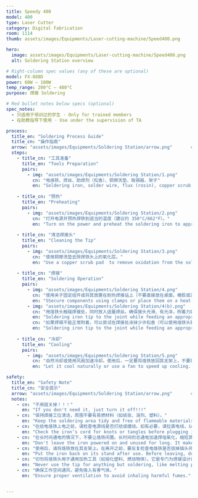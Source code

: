 ```yaml
---
title: Speedy 400
model: 400
type: Laser Cutter
category: Digital Fabrication
room: 1114
thumb: assets/images/Equipments/Laser-cutting-machine/Speed400.png

hero:
  image: assets/images/Equipments/Laser-cutting-machine/Speed400.png
  alt: Soldering Station overview

# Right-column spec values (any of these are optional)
model: FX-888D
power: 60W – 100W
temp_range: 200°C – 480°C
purpose: 焊接 Soldering

# Red bullet notes below specs (optional)
spec_notes:
  - 只适用于培训过的学生 · Only for trained members
  - 在助教指导下使用 · Use under the supervision of TA

process:
  title_en: "Soldering Process Guide"
  title_cn: "操作指南"
  arrow: "assets/images/Equipments/Soldering Station/arrow.png"       # arrow image
  steps:
    - title_cn: "工具准备"
      title_en: "Tools Preparation"
      pairs:
        - img: "assets/images/Equipments/Soldering Station/1.png"
          cn: "电烙铁、焊丝、助焊剂（松香）、铜擦洗垫、吸锡器、架子"
          en: "Soldering iron, solder wire, flux (rosin), copper scrub pad, desoldering pump, clamps."
    
    - title_cn: "预热"
      title_en: "Preheating"
      pairs:
        - img: "assets/images/Equipments/Soldering Station/2.png"
          cn: "打开电源并预热焊铁到适当的温度（建议约 350°C/662°F）。"
          en: "Turn on the power and preheat the soldering iron to appropriate temperature (recommended around 350°C/662°F)."
    
    - title_cn: "清洁焊接头"
      title_en: "Cleaning the Tip"
      pairs:
        - img: "assets/images/Equipments/Soldering Station/3.png"
          cn: "使用铜擦洗垫去除焊铁头上的氧化层。"
          en: "Use a copper scrub pad  to remove oxidation from the soldering iron tip."
    
    - title_cn: "焊接"
      title_en: "Soldering Operation"
      pairs:
        - img: "assets/images/Equipments/Soldering Station/4.png"
          cn: "使用夹子固定组件或将其放置在耐热焊接站上（不要直接放在桌面，橡胶或亚克力表面上）。"
          en: "SSecure components using clamps or place them on a heat-resistant soldering workstation (never directly on desktops, rubber, or acrylic surfaces)."
        - img: "assets/images/Equipments/Soldering Station/4(b).png"
          cn: "用烙铁头触碰焊接处，同时放入适量焊丝。确保接头光滑、有光泽，附着力好。"
          en: "Soldering iron tip to the joint while feeding an appropriate amount of solder wire. Ensure smooth, shiny joints with good adhesion."
          cn: "如果焊锡不能正常附着，可以尝试在焊接处涂抹少许松香（可以使用烙铁头轻点），然后立即恢复焊接。"
          en: "Soldering iron tip to the joint while feeding an appropriate amount of solder wire. Ensure smooth, shiny joints with good adhesion."
    
    - title_cn: "冷却"
      title_en: "Cooling"
      pairs:
        - img: "assets/images/Equipments/Soldering Station/5.png"
          cn: "自然冷却或使用风扇加速冷却。使用后，一定要将烙铁放回其支架上，不要将烙铁放在无人看管的表面上。"
          en: "Let it cool naturally or use a fan to speed up cooling. After use, always put the soldering iron back on its stand. Never leave it on an unattended surface."

safety:
  title_en: "Safety Note"
  title_cn: "安全提示"
  arrow: "assets/images/Equipments/Soldering Station/arrow.png"       # arrow image
  notes:
    - cn: "不用就关掉！！！"
      en: "If you don't need it, just turn it off!!!"
    - cn: "保持焊接工位清洁，周围不要有易燃材料（如纸张、溶剂、塑料）。"
      en: "Keep the soldering area tidy and free of flammable materials like paper, solvents, or plastics."
    - cn: "在给电烙铁上电之前，请检查电源线是否打结或缠绕。如有必要，请拉直电线，以避免火灾隐患。"
      en: "Check the iron’s cord for knots or tangles before plugging it in. Straighten if needed to prevent fire risks."
    - cn: "在长时间通电的情况下，不要让烙铁闲置。长时间的总通电加速焊咀氧化，缩短其使用寿命。"
      en: "Don't leave the iron powered on and unused for long. It makes the tip oxidizer faster and wear out quicker."
    - cn: "使用后，请将烙铁放在其支架上。在离开之前，要反复检查电烙铁是否拔掉插头并完全冷却。"
      en: "Put the iron back on its stand after use. Before leaving, double-check that it's unplugged and cooled down."
    - cn: "切勿将烙铁头用于通用加热工具（如熔化塑料、燃烧物体）。它是专门为焊接设计的。"
      en: "Never use the tip for anything but soldering, like melting plastic, or buring stuff. it's designed only for soldering."
    - cn: "确保工作空间通风，避免吸入有害气体。"
      en: "Ensure proper ventilation to avoid inhaling harmful fumes."


---
```


